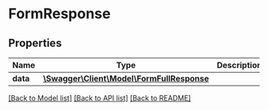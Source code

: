 # FormResponse

## Properties
Name | Type | Description | Notes
------------ | ------------- | ------------- | -------------
**data** | [**\Swagger\Client\Model\FormFullResponse**](FormFullResponse.md) |  | 

[[Back to Model list]](../../README.md#documentation-for-models) [[Back to API list]](../../README.md#documentation-for-api-endpoints) [[Back to README]](../../README.md)

